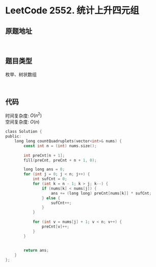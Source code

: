 # LeetCode 2552. 统计上升四元组

## 原题地址


[](https://leetcode.cn/problems/count-increasing-quadruplets)

<br/>

## 题目类型

枚举、树状数组

<br/>

## 代码

时间复杂度: $O(n^2)$ 
<br/>
空间复杂度: $O(n)$

```Go
class Solution {
public:
    long long countQuadruplets(vector<int>& nums) {
        const int n = (int) nums.size();
        
        int preCnt[n + 1];
        fill(preCnt, preCnt + n + 1, 0);

        long long ans = 0;
        for (int j = 0; j < n; j++) {
            int sufCnt = 0;
            for (int k = n - 1; k > j; k--) {
                if (nums[k] < nums[j]) {
                    ans += (long long) preCnt[nums[k]] * sufCnt;
                } else {
                    sufCnt++;
                }
            }
            
            for (int v = nums[j] + 1; v < n; v++) {
                preCnt[v]++;
            }
        }
        
        
        return ans;
    }
};
```